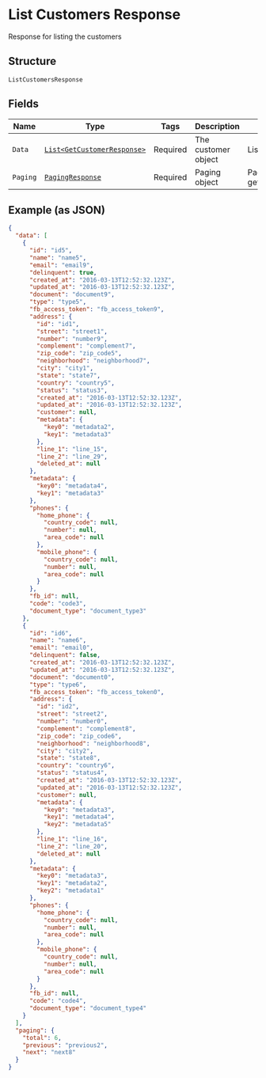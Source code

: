 
# List Customers Response

Response for listing the customers

## Structure

`ListCustomersResponse`

## Fields

| Name | Type | Tags | Description | Getter | Setter |
|  --- | --- | --- | --- | --- | --- |
| `Data` | [`List<GetCustomerResponse>`](../../doc/models/get-customer-response.md) | Required | The customer object | List<GetCustomerResponse> getData() | setData(List<GetCustomerResponse> data) |
| `Paging` | [`PagingResponse`](../../doc/models/paging-response.md) | Required | Paging object | PagingResponse getPaging() | setPaging(PagingResponse paging) |

## Example (as JSON)

```json
{
  "data": [
    {
      "id": "id5",
      "name": "name5",
      "email": "email9",
      "delinquent": true,
      "created_at": "2016-03-13T12:52:32.123Z",
      "updated_at": "2016-03-13T12:52:32.123Z",
      "document": "document9",
      "type": "type5",
      "fb_access_token": "fb_access_token9",
      "address": {
        "id": "id1",
        "street": "street1",
        "number": "number9",
        "complement": "complement7",
        "zip_code": "zip_code5",
        "neighborhood": "neighborhood7",
        "city": "city1",
        "state": "state7",
        "country": "country5",
        "status": "status3",
        "created_at": "2016-03-13T12:52:32.123Z",
        "updated_at": "2016-03-13T12:52:32.123Z",
        "customer": null,
        "metadata": {
          "key0": "metadata2",
          "key1": "metadata3"
        },
        "line_1": "line_15",
        "line_2": "line_29",
        "deleted_at": null
      },
      "metadata": {
        "key0": "metadata4",
        "key1": "metadata3"
      },
      "phones": {
        "home_phone": {
          "country_code": null,
          "number": null,
          "area_code": null
        },
        "mobile_phone": {
          "country_code": null,
          "number": null,
          "area_code": null
        }
      },
      "fb_id": null,
      "code": "code3",
      "document_type": "document_type3"
    },
    {
      "id": "id6",
      "name": "name6",
      "email": "email0",
      "delinquent": false,
      "created_at": "2016-03-13T12:52:32.123Z",
      "updated_at": "2016-03-13T12:52:32.123Z",
      "document": "document0",
      "type": "type6",
      "fb_access_token": "fb_access_token0",
      "address": {
        "id": "id2",
        "street": "street2",
        "number": "number0",
        "complement": "complement8",
        "zip_code": "zip_code6",
        "neighborhood": "neighborhood8",
        "city": "city2",
        "state": "state8",
        "country": "country6",
        "status": "status4",
        "created_at": "2016-03-13T12:52:32.123Z",
        "updated_at": "2016-03-13T12:52:32.123Z",
        "customer": null,
        "metadata": {
          "key0": "metadata3",
          "key1": "metadata4",
          "key2": "metadata5"
        },
        "line_1": "line_16",
        "line_2": "line_20",
        "deleted_at": null
      },
      "metadata": {
        "key0": "metadata3",
        "key1": "metadata2",
        "key2": "metadata1"
      },
      "phones": {
        "home_phone": {
          "country_code": null,
          "number": null,
          "area_code": null
        },
        "mobile_phone": {
          "country_code": null,
          "number": null,
          "area_code": null
        }
      },
      "fb_id": null,
      "code": "code4",
      "document_type": "document_type4"
    }
  ],
  "paging": {
    "total": 6,
    "previous": "previous2",
    "next": "next8"
  }
}
```

